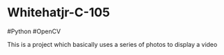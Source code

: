 # Whitehatjr-C-105
#Python 
#OpenCV


This is a project which basically uses a series of photos to display a video 

